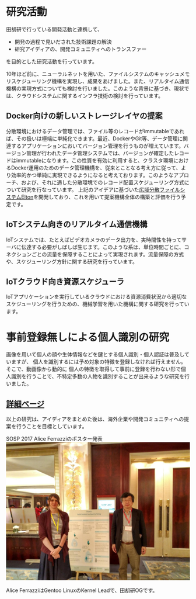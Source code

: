 # 研究活動

田胡研で行っている開発活動と連携して、  
* 開発の過程で見いだされた技術課題の解決  
* 研究アイディアの、開発コミュニティへのトランスファー  

を目的とした研究活動を行っています。

10年ほど前に、ニューラルネットを用いた、ファイルシステムのキャッシュメモリスケジューリング機構を実現し、成果をあげました。また、リアルタイム通信機構の実現方式についても検討を行いました。このような背景に基づき、現状では、クラウドシステムに関するインフラ技術の検討を行っています。

## Docker向けの新しいストレージレイヤの提案
分散環境におけるデータ管理では、ファイル等のレコードがimmutableであれば、その扱いは極端に単純化できます。最近、DockerやGit等、データ管理に関連するアプリケーションにおいてバージョン管理を行うものが増えています。バージョン管理が行われたデータ管理システムでは、バージョンが確定したレコードはimmutableになります。この性質を有効に利用すると、クラスタ環境におけるDocker運用のためのデータ管理機構を、従来とことなる考え方に従って、より効率的かつ単純に実現できるようになると考えております。このようなアプローチ、および、それに適した分散環境でのレコード配置スケジューリング方式について研究を行なっています。
上記のアイデアに基づいた[広域分散ファイルシステムElton](https://github.com/elton-project/elton)を開発しており、これを用いて提案機構全体の構築と評価を行う予定です。

## IoTシステム向きのリアルタイム通信機構  
IoTシステムでは、たとえばビデオカメラのデータ出力を、実時間性を持ってサーバに伝達する必要がしばしば生じます。このような系は、単位時間ごとに、コネクションごとの流量を保障することによって実現されます。流量保障の方式や、スケジューリング方針に関する研究を行っています。

## IoTクラウド向き資源スケジューラ   
IoTアプリケーションを実行しているクラウドにおける資源消費状況から適切なスケジューリングを行うための、機械学習を用いた機構に関する研究を行っています。  

# 事前登録無しによる個人識別の研究
画像を用いて個人の顔や生体情報などを鍵とする個人識別・個人認証は普及していますが、
個人を識別するには予め対象の特徴を登録しなければ行えません。そこで、動画像から動的に
個人の特徴を取得して事前に登録を行わない形で個人識別を行うことで、不特定多数の人物を識別することが出来るような研究を行いました。

[詳細ページ](./fsipi.html)
---

以上の研究は、アイディアをまとめた後は、海外企業や開発コミュニティへの提案を行うことを目標としています。

SOSP 2017 Alice Ferrazziのポスター発表  
![SOSP 2017 Alice Ferrazziのポスター発表](./alice.jpg)  

Alice FerrazziはGentoo LinuxのKernel Leadで、田胡研OGです。
